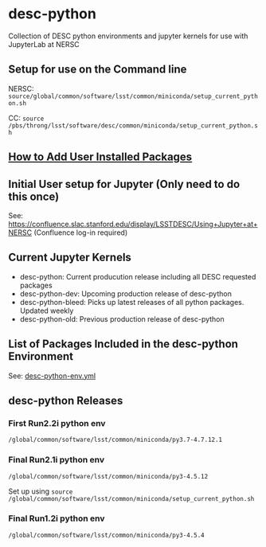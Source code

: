 # desc-python
Collection of DESC python environments and jupyter kernels for use with JupyterLab at NERSC

## Setup for use on the Command line
NERSC: ```source/global/common/software/lsst/common/miniconda/setup_current_python.sh```

CC: ```source /pbs/throng/lsst/software/desc/common/miniconda/setup_current_python.sh```

## [How to Add User Installed Packages](https://github.com/LSSTDESC/desc-python/wiki/Add-Your-Own-Packages-to-the-desc-python-Environment)

## Initial User setup for Jupyter (Only need to do this once)
See: https://confluence.slac.stanford.edu/display/LSSTDESC/Using+Jupyter+at+NERSC (Confluence log-in required)

## Current Jupyter Kernels
- desc-python:  Current producution release including all DESC requested packages
- desc-python-dev: Upcoming production release of desc-python
- desc-python-bleed: Picks up latest releases of all python packages. Updated weekly
- desc-python-old: Previous production release of desc-python

## List of Packages Included in the desc-python Environment
See: [desc-python-env.yml](https://github.com/LSSTDESC/desc-python/blob/master/conda/desc-python-env.yml)



## desc-python Releases

### First Run2.2i python env
`/global/common/software/lsst/common/miniconda/py3.7-4.7.12.1`

### Final Run2.1i python env 
`/global/common/software/lsst/common/miniconda/py3-4.5.12` 

Set up using `source /global/common/software/lsst/common/miniconda/setup_current_python.sh`

### Final Run1.2i python env 
`/global/common/software/lsst/common/miniconda/py3-4.5.4`
